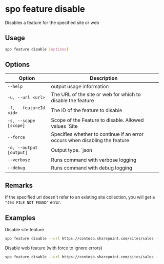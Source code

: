 # spo feature disable

Disables a feature for the specified site or web

## Usage

```sh
spo feature disable [options]
```

## Options

Option|Description
------|-----------
`--help`|output usage information
`-u, --url <url>`|The URL of the site or web for which to disable the feature
`-f, --featureId <id>`|The ID of the feature to disable
`-s, --scope [scope]`|Scope of the Feature to disable. Allowed values `Site|Web`. Default `Web`
`--force`|Specifies whether to continue if an error occurs when disabling the feature
`-o, --output [output]`|Output type. `json|text`. Default `text`
`--verbose`|Runs command with verbose logging
`--debug`|Runs command with debug logging

## Remarks

If the specified url doesn't refer to an existing site collection, you will get a `"404 FILE NOT FOUND"` error.

## Examples

Disable site feature

```sh
spo feature disable --url https://contoso.sharepoint.com/sites/sales --featureId 915c240e-a6cc-49b8-8b2c-0bff8b553ed3 --scope Site
```

Disable web feature (with force to ignore errors)

```sh
spo feature disable --url https://contoso.sharepoint.com/sites/sales --featureId 00bfea71-5932-4f9c-ad71-1557e5751100 --scope Web --force
```
